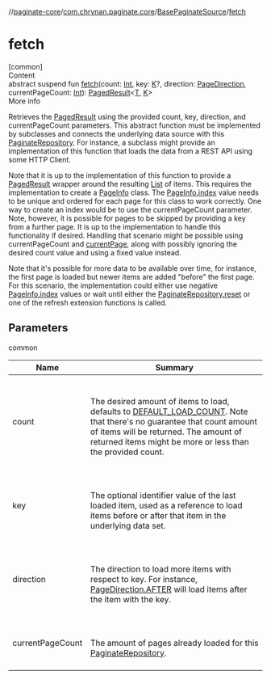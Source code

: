 //[paginate-core](../../index.md)/[com.chrynan.paginate.core](../index.md)/[BasePaginateSource](index.md)/[fetch](fetch.md)



# fetch  
[common]  
Content  
abstract suspend fun [fetch](fetch.md)(count: [Int](https://kotlinlang.org/api/latest/jvm/stdlib/kotlin/-int/index.html), key: [K](index.md)?, direction: [PageDirection](../-page-direction/index.md), currentPageCount: [Int](https://kotlinlang.org/api/latest/jvm/stdlib/kotlin/-int/index.html)): [PagedResult](../-paged-result/index.md)<[T](index.md), [K](index.md)>  
More info  


Retrieves the [PagedResult](../-paged-result/index.md) using the provided count, key, direction, and currentPageCount parameters. This abstract function must be implemented by subclasses and connects the underlying data source with this [PaginateRepository](../-paginate-repository/index.md). For instance, a subclass might provide an implementation of this function that loads the data from a REST API using some HTTP Client.



Note that it is up to the implementation of this function to provide a [PagedResult](../-paged-result/index.md) wrapper around the resulting [List](https://kotlinlang.org/api/latest/jvm/stdlib/kotlin.collections/-list/index.html) of items. This requires the implementation to create a [PageInfo](../-page-info/index.md) class. The [PageInfo.index](../-page-info/--index--.md) value needs to be unique and ordered for each page for this class to work correctly. One way to create an index would be to use the currentPageCount parameter. Note, however, it is possible for pages to be skipped by providing a key from a further page. It is up to the implementation to handle this functionality if desired. Handling that scenario might be possible using currentPageCount and [currentPage](current-page.md), along with possibly ignoring the desired count value and using a fixed value instead.



Note that it's possible for more data to be available over time, for instance, the first page is loaded but newer items are added "before" the first page. For this scenario, the implementation could either use negative [PageInfo.index](../-page-info/--index--.md) values or wait until either the [PaginateRepository.reset](../-paginate-repository/reset.md) or one of the refresh extension functions is called.



## Parameters  
  
common  
  
|  Name|  Summary| 
|---|---|
| <a name="com.chrynan.paginate.core/BasePaginateSource/fetch/#kotlin.Int#TypeParam(bounds=[kotlin.Any])?#com.chrynan.paginate.core.PageDirection#kotlin.Int/PointingToDeclaration/"></a>count| <a name="com.chrynan.paginate.core/BasePaginateSource/fetch/#kotlin.Int#TypeParam(bounds=[kotlin.Any])?#com.chrynan.paginate.core.PageDirection#kotlin.Int/PointingToDeclaration/"></a><br><br>The desired amount of items to load, defaults to [DEFAULT_LOAD_COUNT](../-paginate-repository/-companion/-d-e-f-a-u-l-t_-l-o-a-d_-c-o-u-n-t.md). Note that there's no guarantee that count amount of items will be returned. The amount of returned items might be more or less than the provided count.<br><br>
| <a name="com.chrynan.paginate.core/BasePaginateSource/fetch/#kotlin.Int#TypeParam(bounds=[kotlin.Any])?#com.chrynan.paginate.core.PageDirection#kotlin.Int/PointingToDeclaration/"></a>key| <a name="com.chrynan.paginate.core/BasePaginateSource/fetch/#kotlin.Int#TypeParam(bounds=[kotlin.Any])?#com.chrynan.paginate.core.PageDirection#kotlin.Int/PointingToDeclaration/"></a><br><br>The optional identifier value of the last loaded item, used as a reference to load items before or after that item in the underlying data set.<br><br>
| <a name="com.chrynan.paginate.core/BasePaginateSource/fetch/#kotlin.Int#TypeParam(bounds=[kotlin.Any])?#com.chrynan.paginate.core.PageDirection#kotlin.Int/PointingToDeclaration/"></a>direction| <a name="com.chrynan.paginate.core/BasePaginateSource/fetch/#kotlin.Int#TypeParam(bounds=[kotlin.Any])?#com.chrynan.paginate.core.PageDirection#kotlin.Int/PointingToDeclaration/"></a><br><br>The direction to load more items with respect to key. For instance, [PageDirection.AFTER](../-page-direction/-a-f-t-e-r/index.md) will load items after the item with the key.<br><br>
| <a name="com.chrynan.paginate.core/BasePaginateSource/fetch/#kotlin.Int#TypeParam(bounds=[kotlin.Any])?#com.chrynan.paginate.core.PageDirection#kotlin.Int/PointingToDeclaration/"></a>currentPageCount| <a name="com.chrynan.paginate.core/BasePaginateSource/fetch/#kotlin.Int#TypeParam(bounds=[kotlin.Any])?#com.chrynan.paginate.core.PageDirection#kotlin.Int/PointingToDeclaration/"></a><br><br>The amount of pages already loaded for this [PaginateRepository](../-paginate-repository/index.md).<br><br>
  
  



